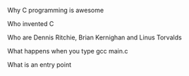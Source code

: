Why C programming is awesome

Who invented C

Who are Dennis Ritchie, Brian Kernighan and Linus Torvalds

What happens when you type gcc main.c

What is an entry point
